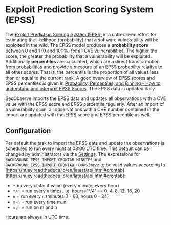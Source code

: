 # Exploit Prediction Scoring System (EPSS)

The [Exploit Prediction Scoring System (EPSS)](https://www.first.org/epss/) is a data-driven effort for estimating the likelihood (probability) that a software vulnerability will be exploited in the wild. The EPSS model produces a **probability score** between 0 and 1 (0 and 100%) for all CVE vulnerabilities. The higher the score, the greater the probability that a vulnerability will be exploited. Additionally **percentiles** are calculated, which are a direct transformation from probabilities and provide a measure of an EPSS probability relative to all other scores. That is, the percentile is the proportion of all values less than or equal to the current rank. A good overview of EPSS scores and EPSS percentiles is given in [Probability, Percentiles, and Binning - How to understand and interpret EPSS Scores](https://www.first.org/epss/articles/prob_percentile_bins). The EPSS data is updated daily.

SecObserve imports the EPSS data and updates all observations with a CVE value with the EPSS score and EPSS percentile regularly. After an import of a vulnerability scan, all observations with a CVE number contained in the import are updated with the EPSS score and EPSS percentile as well.

## Configuration

Per default the task to import the EPSS data and update the observations is scheduled to run every night at 03:00 UTC time. This default can be changed by administrators via the [Settings](../getting_started/configuration.md#admininistration-in-secobserve). The expressions for `BACKGROUND_EPSS_IMPORT_CRONTAB_MINUTES` and `BACKGROUND_EPSS_IMPORT_CRONTAB_HOURS` have to be valid values according to [https://huey.readthedocs.io/en/latest/api.html#crontab](https://huey.readthedocs.io/en/latest/api.html#crontab):

* `*` = every distinct value (every minute, every hour)
* `*/n` = run every `n` times, i.e. hours=’*/4’ == 0, 4, 8, 12, 16, 20
* `n` = run every `n` (minutes 0 - 60, hours 0 - 24)
* `m-n` = run every time m..n
* `m,n` = run on m and n

Hours are always in UTC time.
